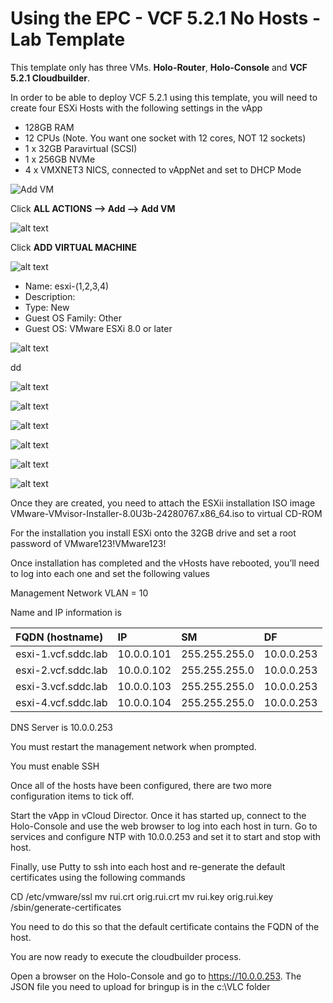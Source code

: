# Using the EPC - VCF 5.2.1 No Hosts - Lab Template

This template only has three VMs.  **Holo-Router**, **Holo-Console** and **VCF 5.2.1 Cloudbuilder**.  

In order to be able to deploy VCF 5.2.1 using this template, you will need to create four ESXi Hosts with the following settings in the vApp

* 128GB RAM
* 12 CPUs (Note.  You want one socket with 12 cores, NOT 12 sockets)
* 1 x 32GB Paravirtual (SCSI) 
* 1 x 256GB NVMe
* 4 x VMXNET3 NICS, connected to vAppNet and set to DHCP Mode



![Add VM](_images/add.vm.png)

Click **ALL ACTIONS --> Add --> Add VM**

![alt text](_images/add.vm.2.png)

Click **ADD VIRTUAL MACHINE**

![alt text](_images/add.vm.esxi1.png)
* Name: esxi-(1,2,3,4)
* Description: 
* Type: New
* Guest OS Family: Other
* Guest OS: VMware ESXi 8.0 or later

![alt text](_images/add.vm.esxi2.png)

dd


![alt text](_images/add.vm.esxi3.png)

![alt text](_images/add.vm.esxi.Add.png)

![alt text](_images/edit.vm.esxi1.png)

![alt text](_images/edit.vm.esxi2.png)

![alt text](_images/edit.vm.esxi3.png)

![alt text](_images/edit.vm.esxi4.png)

Once they are created, you need to attach the ESXii installation ISO image VMware-VMvisor-Installer-8.0U3b-24280767.x86_64.iso to virtual CD-ROM

For the installation you install ESXi onto the 32GB drive and set a root password of VMware123!VMware123!

Once installation has completed and the vHosts have rebooted, you’ll need to log into each one and set the following values

Management Network VLAN = 10

Name and IP information is

| FQDN (hostname)     | IP         | SM            | DF         |
| :------------------ | :--------- | :------------ | :--------- |
| esxi-1.vcf.sddc.lab | 10.0.0.101 | 255.255.255.0 | 10.0.0.253 |
| esxi-2.vcf.sddc.lab | 10.0.0.102 | 255.255.255.0 | 10.0.0.253 |
| esxi-3.vcf.sddc.lab | 10.0.0.103 | 255.255.255.0 | 10.0.0.253 |
| esxi-4.vcf.sddc.lab | 10.0.0.104 | 255.255.255.0 | 10.0.0.253 |

DNS Server is 10.0.0.253

You must restart the management network when prompted.

You must enable SSH

Once all of the hosts have been configured, there are two more configuration items to tick off.

Start the vApp in vCloud Director.  Once it has started up, connect to the Holo-Console and use the web browser to log into each host in turn.  Go to services and configure NTP with 10.0.0.253 and set it to start and stop with host.

Finally, use Putty to ssh into each host and re-generate the default certificates using the following commands


CD /etc/vmware/ssl
mv rui.crt orig.rui.crt
mv rui.key orig.rui.key
/sbin/generate-certificates

You need to do this so that the default certificate contains the FQDN of the host.

You are now ready to execute the cloudbuilder process.

Open a browser on the Holo-Console and go to https://10.0.0.253.  The JSON file you need to upload for bringup is in the c:\VLC folder

